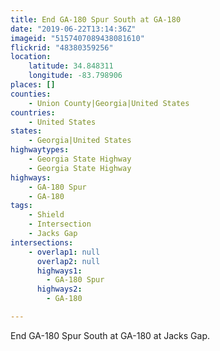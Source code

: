 ```yaml
---
title: End GA-180 Spur South at GA-180
date: "2019-06-22T13:14:36Z"
imageid: "5157407089438081610"
flickrid: "48380359256"
location:
    latitude: 34.848311
    longitude: -83.798906
places: []
counties:
    - Union County|Georgia|United States
countries:
    - United States
states:
    - Georgia|United States
highwaytypes:
    - Georgia State Highway
    - Georgia State Highway
highways:
    - GA-180 Spur
    - GA-180
tags:
    - Shield
    - Intersection
    - Jacks Gap
intersections:
    - overlap1: null
      overlap2: null
      highways1:
        - GA-180 Spur
      highways2:
        - GA-180

---
```

End GA-180 Spur South at GA-180 at Jacks Gap.